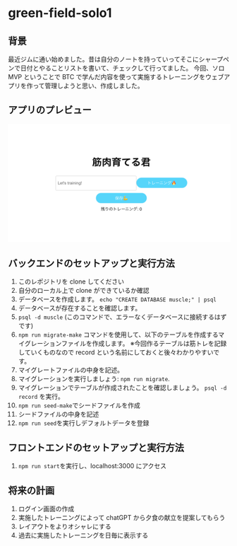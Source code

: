 # green-field-solo1

## 背景

最近ジムに通い始めました。昔は自分のノートを持っていってそこにシャープペンで日付とやることリストを書いて、チェックして行ってました。
今回、ソロ MVP ということで BTC で学んだ内容を使って実施するトレーニングをウェブアプリを作って管理しようと思い、作成しました。

## アプリのプレビュー

![](img/2023-06-08-23-35-33.png)

## バックエンドのセットアップと実行方法

1. このレポジトリを clone してください
2. 自分のローカル上で clone ができているか確認
3. データベースを作成します。
   `echo "CREATE DATABASE muscle;" | psql`
4. データベースが存在することを確認します。
5. `psql -d muscle` (このコマンドで、エラーなくデータベースに接続するはずです)
6. `npm run migrate-make` コマンドを使用して、以下のテーブルを作成するマイグレーションファイルを作成します。
   ※今回作るテーブルは筋トレを記録していくものなので record という名前にしておくと後々わかりやすいです。
7. マイグレートファイルの中身を記述。
8. マイグレーションを実行しましょう: `npm run migrate`.
9. マイグレーションでテーブルが作成されたことを確認しましょう。
   `psql -d record` を実行。
10. `npm run seed-make`でシードファイルを作成
11. シードファイルの中身を記述
12. `npm run seed`を実行しデフォルトデータを登録

## フロントエンドのセットアップと実行方法

1. `npm run start`を実行し、localhost:3000 にアクセス

## 将来の計画

1. ログイン画面の作成
2. 実施したトレーニングによって chatGPT から夕食の献立を提案してもらう
3. レイアウトをよりオシャレにする
4. 過去に実施したトレーニングを日毎に表示する
